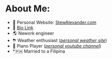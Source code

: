 # About Me:
* 🔗 Personal Website: [StewAlexander.com](https://StewAlexander.com)
* 🔗 [Bio Link](Stewalexander.com/bio)
* 🌎 Nework engineer
* ⛈ Weather enthusiast ([_personal weather site_](
https://www.stewalexander.com/weather.html))
* 🎹 Piano Player ([_personal youtube channel_](https://www.youtube.com/@Piano-Stew))
* *🇵🇭 Married to a Filipina

